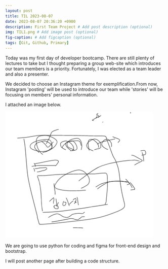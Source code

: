 ```yaml
---
layout: post
title: TIL 2023-08-07
date: 2023-08-07 20:36:20 +0900
description: First Team Project # Add post description (optional)
img: TIL1.png # Add image post (optional)
fig-caption: # Add figcaption (optional)
tags: [Git, Github, Primary]
---
```

Today was my first day of developer bootcamp. There are still plenty of lectures to take but I thought preparing a group web-site which introduces our team members is a priority. Fortunately, I was elected as a team leader and also a presenter.

We decided to choose an Instagram theme for exemplification.From now, Instagram 'posting' will be used to introduce our team while 'stories' will be focusing on members' personal information. 

I attached an image below.

<img src="/assets/img/TIL1.png" width="467" height="397">


We are going to use python for coding and figma for front-end design and bootstrap.

I will post another page after building a code structure.